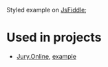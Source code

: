 Styled example on [JsFiddle](https://jsfiddle.net/ned4ded/016pkfoy/2/);

# Used in projects
- [Jury.Online](https://github.com/ned4ded/jury.online), [example](https://ned4ded.github.io/jury.online/www/faq.html)
